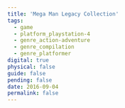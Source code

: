 ```yaml
---
title: 'Mega Man Legacy Collection'
tags:
  - game
  - platform_playstation-4
  - genre_action-adventure
  - genre_compilation
  - genre_platformer
digital: true
physical: false
guide: false
pending: false
date: 2016-09-04
permalink: false
---
```

